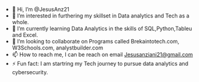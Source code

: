 - 👋 Hi, I’m @JesusAnz21
- 👀 I’m interested in furthering my skillset in Data analytics and Tech as a whole.
- 🌱 I’m currently learning Data Analytics in the skills of SQL,Python,Tableu and Excel.
- 💞️ I’m looking to collaborate on Programs called Brekaintotech.com, W3Schools.com, analystbuilder.com
- 📫 How to reach me, I can be reach on email Jesusanziani21@gmail.com
- ⚡ Fun fact: I am startring my Tech journey to pursue data analytics and cybersecurity.

<!---
JesusAnz21/JesusAnz21 is a ✨ special ✨ repository because its `README.md` (this file) appears on your GitHub profile.
You can click the Preview link to take a look at your changes.
--->
